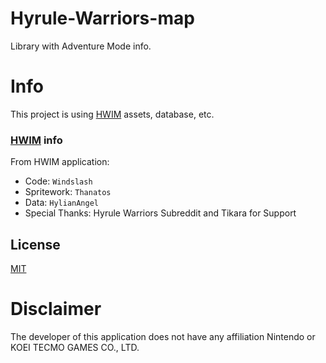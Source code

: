 # Hyrule-Warriors-map

Library with Adventure Mode info.



# Info

This project is using [HWIM][hwim] assets, database, etc.


### [HWIM][hwim] info
From HWIM application:
- Code: `Windslash`
- Spritework: `Thanatos`
- Data: `HylianAngel`
- Special Thanks: Hyrule Warriors Subreddit and Tikara for Support





## License

[MIT][license]


# Disclaimer

The developer of this application does not have any affiliation Nintendo or KOEI TECMO GAMES CO., LTD.



[license]: https://github.com/pikax/swgoh/blob/master/LICENSE
[hwim]: https://github.com/everydayshrew/HWIM